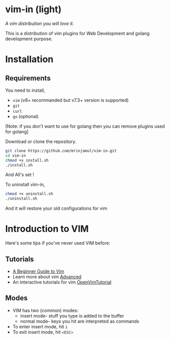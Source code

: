 # vim-in (light)

_A vim distribution you will love it._

This is a distribution of vim plugins for Web Development and golang development purpose.

# Installation

## Requirements

You need to install,

- `vim` (v8+ recommanded but v7.3+ version is supported)
- `git`
- `curl`
- `go` (optional)

[Note: if you don't want to use for golang then you can remove plugins used for golang]

Download or clone the repository.

```sh
git clone https://github.com/mrinjamul/vim-in.git
cd vim-in
chmod +x install.sh
./install.sh
```

And All's set !

To uninstall vim-in,

```sh
chmod +x uninstall.sh
./uninstall.sh
```

And it will restore your old configurations for vim

# Introduction to VIM

Here's some tips if you've never used VIM before:

## Tutorials

- [A Beginner Guide to Vim](https://mrinjamul.github.io/unixTutorials/vim/A_Beginner_Guide_to_Vim.html)
- Learn more about vim [Advanced](https://mrinjamul.github.io/unixTutorials/vim/vim_expert.html)
- An interactive tutorials for vim [OpenVimTutorial](https://www.openvim.com/)

## Modes

- VIM has two (common) modes:
  - insert mode- stuff you type is added to the buffer
  - normal mode- keys you hit are interpreted as commands
- To enter insert mode, hit `i`
- To exit insert mode, hit `<ESC>`
